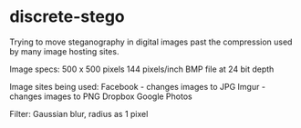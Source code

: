 # discrete-stego
Trying to move steganography in digital images past the compression used by many image hosting sites.

Image specs:
500 x 500 pixels
144 pixels/inch
BMP file at 24 bit depth

Image sites being used:
Facebook - changes images to JPG
Imgur - changes images to PNG
Dropbox
Google Photos

Filter:
Gaussian blur, radius as 1 pixel